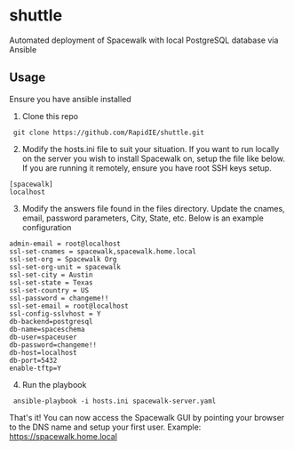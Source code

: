 # shuttle
Automated deployment of Spacewalk with local PostgreSQL database via Ansible

## Usage
Ensure you have ansible installed

1. Clone this repo
```
 git clone https://github.com/RapidIE/shuttle.git
 ```
 
 2. Modify the hosts.ini file to suit your situation. If you want to run locally on the server you wish to install Spacewalk on, setup the file like below. If you are running it remotely, ensure you have root SSH keys setup.
 
 ```
 [spacewalk]
 localhost
 ```
 
 3. Modify the answers file found in the files directory. Update the cnames, email, password parameters, City, State, etc. Below is an example configuration
 ```
 admin-email = root@localhost
ssl-set-cnames = spacewalk,spacewalk.home.local
ssl-set-org = Spacewalk Org
ssl-set-org-unit = spacewalk
ssl-set-city = Austin
ssl-set-state = Texas
ssl-set-country = US
ssl-password = changeme!!
ssl-set-email = root@localhost
ssl-config-sslvhost = Y
db-backend=postgresql
db-name=spaceschema
db-user=spaceuser
db-password=changeme!!
db-host=localhost
db-port=5432
enable-tftp=Y
```

4. Run the playbook
```
 ansible-playbook -i hosts.ini spacewalk-server.yaml
 ```
 
 That's it! You can now access the Spacewalk GUI by pointing your browser to the DNS name and setup your first user.
 Example:
 https://spacewalk.home.local
